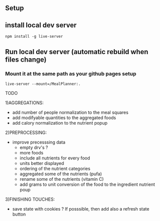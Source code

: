 
## Setup




## install local dev server

```
npm install -g live-server
```

## Run local dev server (automatic rebuild when files change)
### Mount it at the same path as your github pages setup
```
live-server --mount=/MealPlanner:.
```


TODO

1)AGGREGATIONS:
+ add number of people normalization to the meal squares
+ add modifyable quantities to the aggregated foods
+ add calory normalization to the nutrient popup


2)PREPROCESSING:
- improve precesssing data
    - empty drv's ?
    - more foods
    - include all nutrients for every food
    - units better displayed 
    - ordering of the nutrient categories
    - aggregated some of the nutrients (pufa)
    - rename some of the nutrients (vitamin C)
    - add grams to unit conversion of the food to the ingredient nutrient poup


3)FINISHING TOUCHES:
- save state with cookies ? If posssible, then add also a refresh state button
- save state to url with code (day,meal,version,#people)
    --> state to url
    --> url to state on render
- cleanup & improve all recipes